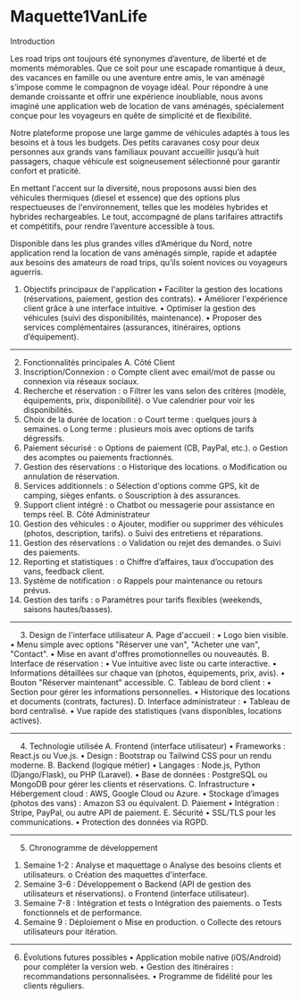 # Maquette1VanLife

Introduction 

Les road trips ont toujours été synonymes d’aventure, de liberté et de moments mémorables. Que ce soit pour une escapade romantique à deux, des vacances en famille ou une aventure entre amis, le van aménagé s’impose comme le compagnon de voyage idéal. Pour répondre à une demande croissante et offrir une expérience inoubliable, nous avons imaginé une application web de location de vans aménagés, spécialement conçue pour les voyageurs en quête de simplicité et de flexibilité.

Notre plateforme propose une large gamme de véhicules adaptés à tous les besoins et à tous les budgets. Des petits caravanes cosy pour deux personnes aux grands vans familiaux pouvant accueillir jusqu’à huit passagers, chaque véhicule est soigneusement sélectionné pour garantir confort et praticité.

En mettant l'accent sur la diversité, nous proposons aussi bien des véhicules thermiques (diesel et essence) que des options plus respectueuses de l'environnement, telles que les modèles hybrides et hybrides rechargeables. Le tout, accompagné de plans tarifaires attractifs et compétitifs, pour rendre l’aventure accessible à tous.

Disponible dans les plus grandes villes d’Amérique du Nord, notre application rend la location de vans aménagés simple, rapide et adaptée aux besoins des amateurs de road trips, qu’ils soient novices ou voyageurs aguerris. 
1. Objectifs principaux de l'application
•	Faciliter la gestion des locations (réservations, paiement, gestion des contrats).
•	Améliorer l'expérience client grâce à une interface intuitive.
•	Optimiser la gestion des véhicules (suivi des disponibilités, maintenance).
•	Proposer des services complémentaires (assurances, itinéraires, options d’équipement).
________________________________________
2. Fonctionnalités principales
A. Côté Client
1.	Inscription/Connexion :
o	Compte client avec email/mot de passe ou connexion via réseaux sociaux.
2.	Recherche et réservation :
o	Filtrer les vans selon des critères (modèle, équipements, prix, disponibilité).
o	Vue calendrier pour voir les disponibilités.
3.	Choix de la durée de location :
o	Court terme : quelques jours à semaines.
o	Long terme : plusieurs mois avec options de tarifs dégressifs.
4.	Paiement sécurisé :
o	Options de paiement (CB, PayPal, etc.).
o	Gestion des acomptes ou paiements fractionnés.
5.	Gestion des réservations :
o	Historique des locations.
o	Modification ou annulation de réservation.
6.	Services additionnels :
o	Sélection d'options comme GPS, kit de camping, sièges enfants.
o	Souscription à des assurances.
7.	Support client intégré :
o	Chatbot ou messagerie pour assistance en temps réel.
B. Côté Administrateur
1.	Gestion des véhicules :
o	Ajouter, modifier ou supprimer des véhicules (photos, description, tarifs).
o	Suivi des entretiens et réparations.
2.	Gestion des réservations :
o	Validation ou rejet des demandes.
o	Suivi des paiements.
3.	Reporting et statistiques :
o	Chiffre d’affaires, taux d’occupation des vans, feedback client.
4.	Système de notification :
o	Rappels pour maintenance ou retours prévus.
5.	Gestion des tarifs :
o	Paramètres pour tarifs flexibles (weekends, saisons hautes/basses).
________________________________________
 
3. Design de l'interface utilisateur
A. Page d'accueil :
•	Logo bien visible.
•	Menu simple avec options "Réserver une van", "Acheter une van", "Contact".
•	Mise en avant d'offres promotionnelles ou nouveautés.
B. Interface de réservation :
•	Vue intuitive avec liste ou carte interactive.
•	Informations détaillées sur chaque van (photos, équipements, prix, avis).
•	Bouton "Réserver maintenant" accessible.
C. Tableau de bord client :
•	Section pour gérer les informations personnelles.
•	Historique des locations et documents (contrats, factures).
D. Interface administrateur :
•	Tableau de bord centralisé.
•	Vue rapide des statistiques (vans disponibles, locations actives).
________________________________________
 
4. Technologie utilisée
A. Frontend (interface utilisateur)
•	Frameworks : React.js ou Vue.js.
•	Design : Bootstrap ou Tailwind CSS pour un rendu moderne.
B. Backend (logique métier)
•	Langages : Node.js, Python (Django/Flask), ou PHP (Laravel).
•	Base de données : PostgreSQL ou MongoDB pour gérer les clients et réservations.
C. Infrastructure
•	Hébergement cloud : AWS, Google Cloud ou Azure.
•	Stockage d’images (photos des vans) : Amazon S3 ou équivalent.
D. Paiement
•	Intégration : Stripe, PayPal, ou autre API de paiement.
E. Sécurité
•	SSL/TLS pour les communications.
•	Protection des données via RGPD.
________________________________________
 
5. Chronogramme de développement
1.	Semaine 1-2 : Analyse et maquettage
o	Analyse des besoins clients et utilisateurs.
o	Création des maquettes d'interface.
2.	Semaine 3-6 : Développement
o	Backend (API de gestion des utilisateurs et réservations).
o	Frontend (interface utilisateur).
3.	Semaine 7-8 : Intégration et tests
o	Intégration des paiements.
o	Tests fonctionnels et de performance.
4.	Semaine 9 : Déploiement
o	Mise en production.
o	Collecte des retours utilisateurs pour itération.
________________________________________
6. Évolutions futures possibles
•	Application mobile native (iOS/Android) pour compléter la version web.
•	Gestion des itinéraires : recommandations personnalisées.
•	Programme de fidélité pour les clients réguliers.
